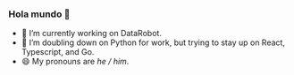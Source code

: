 ### Hola mundo 👋

- 🔭 I’m currently working on DataRobot.
- 🌱 I’m doubling down on Python for work, but trying to stay up on React, Typescript, and Go.
- 😄 My pronouns are *he / him*.

